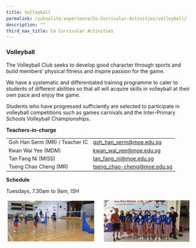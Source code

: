 ```yaml
---
title: Volleyball
permalink: /yuhualite-experience/Co-Curricular-Activities/volleyball/
description: ""
third_nav_title: Co Curricular Activities
---
```

### Volleyball

The Volleyball Club seeks to develop good character through sports and build members’ physical fitness and inspire passion for the game.

We have a systematic and differentiated training programme to cater to students of different abilities so that all will acquire skills in volleyball at their own pace and enjoy the game.

Students who have progressed sufficiently are selected to participate in volleyball competitions such as games carnivals and the Inter-Primary Schools Volleyball Championships.

**Teachers-in-charge**

|  |  |
|---|---|
| Goh Han Serm (MR) / Teacher IC | goh_han_serm@moe.edu.sg |
| Kwan Wai Yee (MDM) | kwan_wai_yee@moe.edu.sg |
| Tan Fang Ni (MISS) | tan_fang_ni@moe.edu.sg |
| Tseng Chao Cheng (MR) | tseng_chao-cheng@moe.edu.sg |


**Schedule**

Tuesdays, 7.30am to 9am, ISH

![](/images/cca15.png)